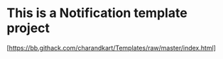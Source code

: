 # This is a Notification template project

[https://bb.githack.com/charandkart/Templates/raw/master/index.html]